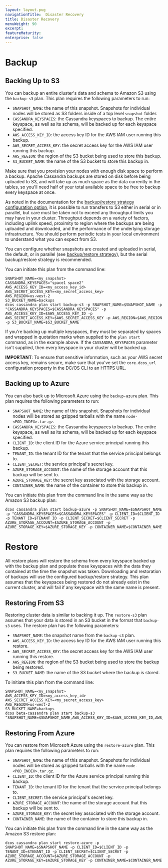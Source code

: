 ```yaml
---
layout: layout.pug
navigationTitle:  Disaster Recovery
title: Disaster Recovery
menuWeight: 90
excerpt:
featureMaturity:
enterprise: false
---
```


<!-- This source repo for this topic is https://github.com/dcos-cassandra-service -->


# Backup

## Backing Up to S3

You can backup an entire cluster's data and schema to Amazon S3 using the `backup-s3` plan. This plan requires the following parameters to run:
- `SNAPSHOT_NAME`: the name of this snapshot. Snapshots for individual nodes will be stored as S3 folders inside of a top level `snapshot` folder.
- `CASSANDRA_KEYSPACES`: the Cassandra keyspaces to backup. The entire keyspace, as well as its schema, will be backed up for each keyspace specified.
- `AWS_ACCESS_KEY_ID`: the access key ID for the AWS IAM user running this backup.
- `AWS_SECRET_ACCESS_KEY`: the secret access key for the AWS IAM user running this backup.
- `AWS_REGION`: the region of the S3 bucket being used to store this backup.
- `S3_BUCKET_NAME`: the name of the S3 bucket to store this backup in.

Make sure that you provision your nodes with enough disk space to perform a backup. Apache Cassandra backups are stored on disk before being uploaded to S3, and will take up as much space as the data currently in the tables, so you'll need half of your total available space to be free to backup every keyspace at once.

As noted in the documentation for the [backup/restore strategy configuration option](#backup-restore-strategy), it is possible to run transfers to S3 either in serial or in parallel, but care must be taken not to exceed any throughput limits you may have in your cluster. Throughput depends on a variety of factors, including uplink speed, proximity to region where the backups are being uploaded and downloaded, and the performance of the underlying storage infrastructure. You should perform periodic tests in your local environment to understand what you can expect from S3.

You can configure whether snapshots are created and uploaded in serial, the default, or in parallel (see [backup/restore strategy](#backup-restore-strategy)), but the serial backup/restore strategy is recommended.

You can initiate this plan from the command line:
```
SNAPSHOT_NAME=<my_snapshot>
CASSANDRA_KEYSPACES="space1 space2"
AWS_ACCESS_KEY_ID=<my_access_key_id>
AWS_SECRET_ACCESS_KEY=<my_secret_access_key>
AWS_REGION=us-west-2
S3_BUCKET_NAME=backups
dcos cassandra plan start backup-s3 -p SNAPSHOT_NAME=$SNAPSHOT_NAME -p "CASSANDRA_KEYSPACES=$CASSANDRA_KEYSPACES" -p AWS_ACCESS_KEY_ID=$AWS_ACCESS_KEY_ID -p AWS_SECRET_ACCESS_KEY=$AWS_SECRET_ACCESS_KEY -p AWS_REGION=$AWS_REGION -p S3_BUCKET_NAME=$S3_BUCKET_NAME
```

If you're backing up multiple keyspaces, they must be separated by spaces and wrapped in quotation marks when supplied to the `plan start` command, as in the example above. If the `CASSANDRA_KEYSPACES` parameter isn't supplied, then every keyspace in your cluster will be backed up.

**IMPORTANT**: To ensure that sensitive information, such as your AWS secret access key, remains secure, make sure that you've set the `core.dcos_url` configuration property in the DC/OS CLI to an HTTPS URL.

## Backing up to Azure

You can also back up to Microsoft Azure using the `backup-azure` plan. This plan requires the following parameters to run:

- `SNAPSHOT_NAME`: the name of this snapshot. Snapshots for individual nodes will be stored as gzipped tarballs with the name `node-<POD_INDEX>.tar.gz`.
- `CASSANDRA_KEYSPACES`: the Cassandra keyspaces to backup. The entire keyspace, as well as its schema, will be backed up for each keyspace specified.
- `CLIENT_ID`: the client ID for the Azure service principal running this backup.
- `TENANT_ID`: the tenant ID for the tenant that the service principal belongs to.
- `CLIENT_SECRET`: the service principal's secret key.
- `AZURE_STORAGE_ACCOUNT`: the name of the storage account that this backup will be sent to.
- `AZURE_STORAGE_KEY`: the secret key associated with the storage account.
- `CONTAINER_NAME`: the name of the container to store this backup in.

You can initiate this plan from the command line in the same way as the Amazon S3 backup plan:
```
dcos cassandra plan start backup-azure -p SNAPSHOT_NAME=$SNAPSHOT_NAME -p "CASSANDRA_KEYSPACES=$CASSANDRA_KEYSPACES" -p CLIENT_ID=$CLIENT_ID -p TENANT_ID=$TENANT_ID -p CLIENT_SECRET=$CLIENT_SECRET -p AZURE_STORAGE_ACCOUNT=$AZURE_STORAGE_ACCOUNT -p AZURE_STORAGE_KEY=$AZURE_STORAGE_KEY -p CONTAINER_NAME=$CONTAINER_NAME
```

# Restore

All restore plans will restore the schema from every keyspace backed up with the backup plan and populate those keyspaces with the data they contained at the time the snapshot was taken. Downloading and restoration of backups will use the configured backup/restore strategy. This plan assumes that the keyspaces being restored do not already exist in the current cluster, and will fail if any keyspace with the same name is present.

## Restoring From S3

Restoring cluster data is similar to backing it up. The `restore-s3` plan assumes that your data is stored in an S3 bucket in the format that `backup-s3` uses. The restore plan has the following parameters:
- `SNAPSHOT_NAME`: the snapshot name from the `backup-s3` plan.
- `AWS_ACCESS_KEY_ID`: the access key ID for the AWS IAM user running this restore.
- `AWS_SECRET_ACCESS_KEY`: the secret access key for the AWS IAM user running this restore.
- `AWS_REGION`: the region of the S3 bucket being used to store the backup being restored.
- `S3_BUCKET_NAME`: the name of the S3 bucket where the backup is stored.

To initiate this plan from the command line:
```
SNAPSHOT_NAME=<my_snapshot>
AWS_ACCESS_KEY_ID=<my_access_key_id>
AWS_SECRET_ACCESS_KEY=<my_secret_access_key>
AWS_REGION=us-west-2
S3_BUCKET_NAME=backups
dcos beta-cassandra plan start backup-s3 "SNAPSHOT_NAME=$SNAPSHOT_NAME,AWS_ACCESS_KEY_ID=$AWS_ACCESS_KEY_ID,AWS_SECRET_ACCESS_KEY=$AWS_SECRET_ACCESS_KEY,AWS_REGION=$AWS_REGION,S3_BUCKET_NAME=$S3_BUCKET_NAME"
```

## Restoring From Azure

You can restore from Microsoft Azure using the `restore-azure` plan. This plan requires the following parameters to run:

- `SNAPSHOT_NAME`: the name of this snapshot. Snapshots for individual nodes will be stored as gzipped tarballs with the name `node-<POD_INDEX>.tar.gz`.
- `CLIENT_ID`: the client ID for the Azure service principal running this backup.
- `TENANT_ID`: the tenant ID for the tenant that the service principal belongs to.
- `CLIENT_SECRET`: the service principal's secret key.
- `AZURE_STORAGE_ACCOUNT`: the name of the storage account that this backup will be sent to.
- `AZURE_STORAGE_KEY`: the secret key associated with the storage account.
- `CONTAINER_NAME`: the name of the container to store this backup in.

You can initiate this plan from the command line in the same way as the Amazon S3 restore plan:
```
dcos cassandra plan start restore-azure -p SNAPSHOT_NAME=$SNAPSHOT_NAME -p CLIENT_ID=$CLIENT_ID -p TENANT_ID=$TENANT_ID -p CLIENT_SECRET=$CLIENT_SECRET -p AZURE_STORAGE_ACCOUNT=$AZURE_STORAGE_ACCOUNT -p AZURE_STORAGE_KEY=$AZURE_STORAGE_KEY -p CONTAINER_NAME=$CONTAINER_NAME
```
